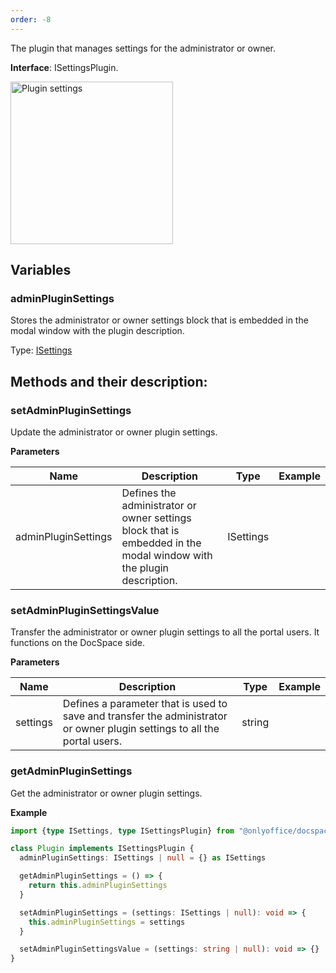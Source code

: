 ```yaml
---
order: -8
---
```



The plugin that manages settings for the administrator or owner.

**Interface**: ISettingsPlugin.

<img alt="Plugin settings" src="/assets/images/docspace/settings-block.png" width="260px">

## Variables

### adminPluginSettings

Stores the administrator or owner settings block that is embedded in the modal window with the plugin description.

Type: [ISettings](https://github.com/ONLYOFFICE/docspace-plugin-sdk/blob/master/src/interfaces/settings/ISettings.ts)


## Methods and their description:

### setAdminPluginSettings

Update the administrator or owner plugin settings.

  **Parameters**

  | Name                | Description                                                                                                         | Type      | Example |
  | ------------------- | ------------------------------------------------------------------------------------------------------------------- | --------- | ------- |
  | adminPluginSettings | Defines the administrator or owner settings block that is embedded in the modal window with the plugin description. | ISettings |         |


### setAdminPluginSettingsValue

Transfer the administrator or owner plugin settings to all the portal users. It functions on the DocSpace side.

  **Parameters**

  | Name     | Description                                                                                                               | Type   | Example |
  | -------- | ------------------------------------------------------------------------------------------------------------------------- | ------ | ------- |
  | settings | Defines a parameter that is used to save and transfer the administrator or owner plugin settings to all the portal users. | string |         |


### getAdminPluginSettings

Get the administrator or owner plugin settings.

**Example**

``` typescript
import {type ISettings, type ISettingsPlugin} from "@onlyoffice/docspace-plugin-sdk"

class Plugin implements ISettingsPlugin {
  adminPluginSettings: ISettings | null = {} as ISettings

  getAdminPluginSettings = () => {
    return this.adminPluginSettings
  }

  setAdminPluginSettings = (settings: ISettings | null): void => {
    this.adminPluginSettings = settings
  }

  setAdminPluginSettingsValue = (settings: string | null): void => {}
}
```
